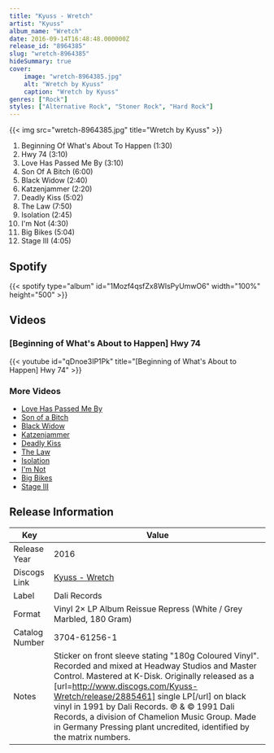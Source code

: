 ```yaml
---
title: "Kyuss - Wretch"
artist: "Kyuss"
album_name: "Wretch"
date: 2016-09-14T16:48:48.000000Z
release_id: "8964385"
slug: "wretch-8964385"
hideSummary: true
cover:
    image: "wretch-8964385.jpg"
    alt: "Wretch by Kyuss"
    caption: "Wretch by Kyuss"
genres: ["Rock"]
styles: ["Alternative Rock", "Stoner Rock", "Hard Rock"]
---
```


{{< img src="wretch-8964385.jpg" title="Wretch by Kyuss" >}}

<!-- section break -->

1. Beginning Of What's About To Happen (1:30)
2. Hwy 74 (3:10)
3. Love Has Passed Me By (3:10)
4. Son Of A Bitch (6:00)
5. Black Widow (2:40)
6. Katzenjammer (2:20)
7. Deadly Kiss (5:02)
8. The Law (7:50)
9. Isolation (2:45)
10. I'm Not (4:30)
11. Big Bikes (5:04)
12. Stage III (4:05)

<!-- section break -->


## Spotify
{{< spotify type="album" id="1Mozf4qsfZx8WIsPyUmwO6" width="100%" height="500" >}}



## Videos
### [Beginning of What's About to Happen] Hwy 74
{{< youtube id="qDnoe3IP1Pk" title="[Beginning of What's About to Happen] Hwy 74" >}}<br>

### More Videos

- [Love Has Passed Me By](https://www.youtube.com/watch?v=svVpuKb3DhE)
- [Son of a Bitch](https://www.youtube.com/watch?v=IdwEH2se_p0)
- [Black Widow](https://www.youtube.com/watch?v=lD6lekY7eSk)
- [Katzenjammer](https://www.youtube.com/watch?v=svWijD-TWrs)
- [Deadly Kiss](https://www.youtube.com/watch?v=52ZJOcQg29o)
- [The Law](https://www.youtube.com/watch?v=NMXjKDXWrm8)
- [Isolation](https://www.youtube.com/watch?v=fvWKp5-XHrA)
- [I'm Not](https://www.youtube.com/watch?v=0vlf4z-EMpQ)
- [Big Bikes](https://www.youtube.com/watch?v=RwpWyGPk4k0)
- [Stage III](https://www.youtube.com/watch?v=FD6iMtFyclU)


## Release Information
|  Key           | Value                                                |
| ---------------| ---------------------------------------------------- |
| Release Year   | 2016                                   |
| Discogs Link   | [Kyuss - Wretch](https://www.discogs.com/release/8964385-Kyuss-Wretch) |
| Label          | Dali Records |
| Format         | Vinyl 2× LP Album Reissue Repress (White / Grey Marbled, 180 Gram) |
| Catalog Number | 3704-61256-1 |
| Notes | Sticker on front sleeve stating "180g Coloured Vinyl".  Recorded and mixed at Headway Studios and Master Control. Mastered at K-Disk.  Originally released as a [url=http://www.discogs.com/Kyuss-Wretch/release/2885461] single LP[/url] on black vinyl in 1991 by Dali Records.  ℗ & © 1991 Dali Records, a division of Chamelion Music Group. Made in Germany  Pressing plant uncredited, identified by the matrix numbers.   |